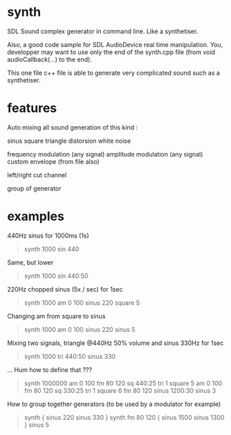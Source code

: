# synth
SDL Sound complex generator in command line. Like a synthetiser.

Also, a good code sample for SDL AudioDevice real time manipulation.
You, developper may want to use only the end of the synth.cpp file (from void audioCallback(...) to the end).

This one file c++ file is able to generate very complicated sound such as a synthetiser.

# features
Auto mixing all sound generation of this kind :

sinus
square
triangle
distorsion
white noise

frequency modulation (any signal)
amplitude modulation (any signal)
custom envelope (from file also)

left/right cut channel

group of generator

# examples

440Hz sinus for 1000ms (1s)
> synth 1000 sin 440

Same, but lower
> synth 1000 sin 440:50

220Hz chopped sinus (5x / sec) for 1sec

> synth 1000 am 0 100 sinus 220 square 5

Changing am from square to sinus

> synth 1000 am 0 100 sinus 220 sinus 5

Mixing two signals, triangle @440Hz 50% volume and sinus 330Hz for 1sec

> synth 1000 tri 440:50 sinus 330

... Hum how to define that ???

 > synth 1000000 am 0 100 fm 80 120 sq 440:25 tri 1 square 5 am 0 100 fm 80 120 sq 330:25 tri 1 square 6 fm 80 120 sinus 1200:30 sinus 3
 
 How to group together generators (to be used by a modulator for example)
 
 > synth { sinus 220 sinus 330 }
 > synth fm 80 120 { sinus 1500 sinus 1300 } sinus 5
 

